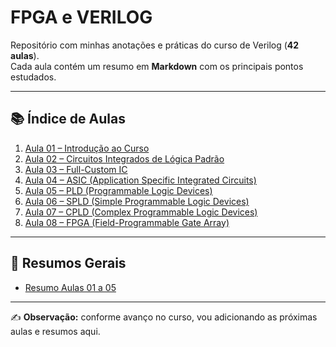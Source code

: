 # FPGA e VERILOG

Repositório com minhas anotações e práticas do curso de Verilog (**42 aulas**).  
Cada aula contém um resumo em **Markdown** com os principais pontos estudados.

---

## 📚 Índice de Aulas

1. [Aula 01 – Introdução ao Curso](./Aulas/FPGA%20e%20Verilog%20-%20Aula%2001%20-%20Introdu%C3%A7%C3%A3o%20ao%20Curso.md)  
2. [Aula 02 – Circuitos Integrados de Lógica Padrão](./Aulas/FPGA%20e%20Verilog%20-%20Aula%2002%20-%20Circuitos%20Integrados%20de%20L%C3%B3gica%20Padr%C3%A3o.md)  
3. [Aula 03 – Full-Custom IC](./Aulas/FPGA%20e%20Verilog%20-%20Aula%2003%20-%20Full-Custom%20IC.md)  
4. [Aula 04 – ASIC (Application Specific Integrated Circuits)](./Aulas/FPGA%20e%20Verilog%20-%20Aula%2004%20-%20ASIC.md)  
5. [Aula 05 – PLD (Programmable Logic Devices)](./Aulas/FPGA%20e%20Verilog%20-%20Aula%2005%20-%20Programmable%20Logic%20Devices.md)  
6. [Aula 06 – SPLD (Simple Programmable Logic Devices)](./Aulas/FPGA%20e%20Verilog%20-%20Aula%2006%20-%20SPLD.md)  
7. [Aula 07 – CPLD (Complex Programmable Logic Devices)](./Aulas/FPGA%20e%20Verilog%20-%20Aula%2007%20-%20CPLD.md)  
8. [Aula 08 – FPGA (Field-Programmable Gate Array)](./Aulas/FPGA%20e%20Verilog%20-%20Aula%2008%20-%20FPGA.md)  

---

## 📝 Resumos Gerais
- [Resumo Aulas 01 a 05](./Aulas/Resumo%20Aulas%2001%20a%2005.md)

---

✍️ **Observação:** conforme avanço no curso, vou adicionando as próximas aulas e resumos aqui.
